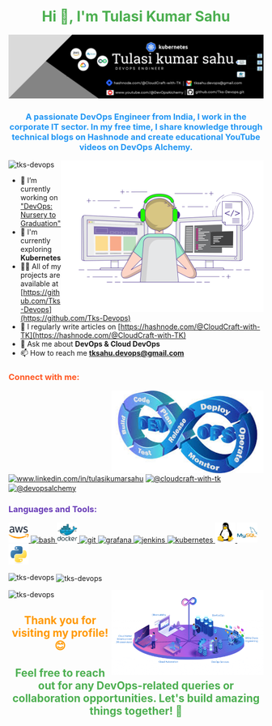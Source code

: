 <h1 align="center" style="color: #4CAF50;">Hi 👋, I'm Tulasi Kumar Sahu</h1>
<div align="center"> <img src="https://github.com/Tks-Devops/Tks-Devops/blob/main/Tulasi kumar sahu.png"> </div>
<h3 align="center" style="color: #2196F3;">A passionate DevOps Engineer from India, I work in the corporate IT sector. In my free time, I share knowledge through technical blogs on Hashnode and create educational YouTube videos on DevOps Alchemy.</h3>
<img align="right" alt="Coding" width="400" src="https://raw.githubusercontent.com/devSouvik/devSouvik/master/gif3.gif">

<p align="left"> <img src="https://komarev.com/ghpvc/?username=tks-devops&label=Profile%20views&color=0e75b6&style=flat" alt="tks-devops" /> </p>

- 🔭 I’m currently working on ["DevOps: Nursery to Graduation"](https://github.com/Tks-Devops)
- 🌱 I'm currently exploring **Kubernetes**
- 👨‍💻 All of my projects are available at [https://github.com/Tks-Devops](https://github.com/Tks-Devops)
- 📝 I regularly write articles on [https://hashnode.com/@CloudCraft-with-TK](https://hashnode.com/@CloudCraft-with-TK)
- 💬 Ask me about **DevOps & Cloud DevOps**
- 📫 How to reach me **tksahu.devops@gmail.com**

<h3 align="left" style="color: #FF5722;">Connect with me:</h3>
<p align="left">
<img align="right" alt="Coding" width="300" src="images.jpg">
  <a href="https://linkedin.com/in/www.linkedin.com/in/tulasikumarsahu" target="blank"><img align="center" src="https://raw.githubusercontent.com/rahuldkjain/github-profile-readme-generator/master/src/images/icons/Social/linked-in-alt.svg" alt="www.linkedin.com/in/tulasikumarsahu" height="30" width="40" /></a>
  <a href="https://hashnode.com/@cloudcraft-with-tk" target="blank"><img align="center" src="https://raw.githubusercontent.com/rahuldkjain/github-profile-readme-generator/master/src/images/icons/Social/hashnode.svg" alt="@cloudcraft-with-tk" height="30" width="40" /></a>
  <a href="https://www.youtube.com/c/@devopsalchemy" target="blank"><img align="center" src="https://raw.githubusercontent.com/rahuldkjain/github-profile-readme-generator/master/src/images/icons/Social/youtube.svg" alt="@devopsalchemy" height="30" width="40" /></a>
</p>
  
<h3 align="left" style="color: #673AB7;">Languages and Tools:</h3>
<p align="left">
  <a href="https://aws.amazon.com" target="_blank" rel="noreferrer"> 
    <img src="https://raw.githubusercontent.com/devicons/devicon/master/icons/amazonwebservices/amazonwebservices-original-wordmark.svg" alt="aws" width="40" height="40"/> 
  </a> 
  <a href="https://www.gnu.org/software/bash/" target="_blank" rel="noreferrer"> 
    <img src="https://www.vectorlogo.zone/logos/gnu_bash/gnu_bash-icon.svg" alt="bash" width="40" height="40"/> 
  </a> 
  <a href="https://www.docker.com/" target="_blank" rel="noreferrer"> 
    <img src="https://raw.githubusercontent.com/devicons/devicon/master/icons/docker/docker-original-wordmark.svg" alt="docker" width="40" height="40"/> 
  </a> 
  <a href="https://git-scm.com/" target="_blank" rel="noreferrer"> 
    <img src="https://www.vectorlogo.zone/logos/git-scm/git-scm-icon.svg" alt="git" width="40" height="40"/> 
  </a> 
  <a href="https://grafana.com" target="_blank" rel="noreferrer"> 
    <img src="https://www.vectorlogo.zone/logos/grafana/grafana-icon.svg" alt="grafana" width="40" height="40"/> 
  </a> 
  <a href="https://www.jenkins.io" target="_blank" rel="noreferrer"> 
    <img src="https://www.vectorlogo.zone/logos/jenkins/jenkins-icon.svg" alt="jenkins" width="40" height="40"/> 
  </a> 
  <a href="https://kubernetes.io" target="_blank" rel="noreferrer"> 
    <img src="https://www.vectorlogo.zone/logos/kubernetes/kubernetes-icon.svg" alt="kubernetes" width="40" height="40"/> 
  </a> 
  <a href="https://www.linux.org/" target="_blank" rel="noreferrer"> 
    <img src="https://raw.githubusercontent.com/devicons/devicon/master/icons/linux/linux-original.svg" alt="linux" width="40" height="40"/> 
  </a> 
  <a href="https://www.mysql.com/" target="_blank" rel="noreferrer"> 
    <img src="https://raw.githubusercontent.com/devicons/devicon/master/icons/mysql/mysql-original-wordmark.svg" alt="mysql" width="40" height="40"/> 
  </a> 
  <a href="https://www.python.org" target="_blank" rel="noreferrer"> 
    <img src="https://raw.githubusercontent.com/devicons/devicon/master/icons/python/python-original.svg" alt="python" width="40" height="40"/> 
  </a> 
</p>

<p><img align="left" src="https://github-readme-stats.vercel.app/api/top-langs?username=tks-devops&show_icons=true&locale=en&layout=compact" alt="tks-devops" /></p>

<p>&nbsp;<img align="center" src="https://github-readme-stats.vercel.app/api?username=tks-devops&show_icons=true&locale=en" alt="tks-devops" /></p>
<img align="right" alt="Coding" width="300" src="devOps-cloud-native.gif">
<p><img align="center" src="https://github-readme-streak-stats.herokuapp.com/?user=tks-devops&" alt="tks-devops" /></p>



<h3 align="center" style="color: #FF9800; font-size: 1.5em;">Thank you for visiting my profile! 😊</h3>
<h3 align="center" style="color: #4CAF50; font-size: 1.5em;">Feel free to reach out for any DevOps-related queries or collaboration opportunities. Let's build amazing things together! 🚀</h3>
